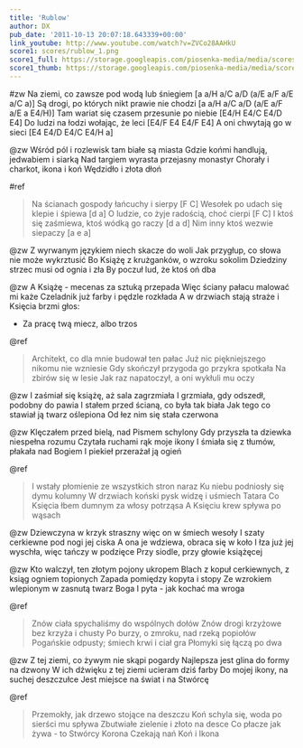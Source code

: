 ```yaml
---
title: 'Rublow'
author: DX
pub_date: '2011-10-13 20:07:18.643339+00:00'
link_youtube: http://www.youtube.com/watch?v=ZVCo28AAHkU
score1: scores/rublow_1.png
score1_full: https://storage.googleapis.com/piosenka-media/media/scores/rublow_1.png
score1_thumb: https://storage.googleapis.com/piosenka-media/media/scores/rublow_1.png.180x0_q85_upscale.jpg
---
```


#zw
Na ziemi, co zawsze pod wodą lub śniegiem [a a/H a/C a/D (a/E a/F a/E a/C a)]
Są drogi, po których nikt prawie nie chodzi [a a/H a/C a/D (a/E a/F a/E a E4/H)]
Tam wariat się czasem przesunie po niebie [E4/H E4/C E4/D E4]
Do ludzi na łodzi wołając, że leci [E4/F E4 E4/F E4]
A oni chwytają go w sieci [E4 E4/D E4/C E4/H a]

@zw
Wśród pól i rozlewisk tam białe są miasta
Gdzie końmi handlują, jedwabiem i siarką
Nad targiem wyrasta przejasny monastyr
Chorały i charkot, ikona i koń
Wędzidło i złota dłoń

#ref
>Na ścianach gospody łańcuchy i sierpy [F C]
>Wesołek po udach się klepie i śpiewa [d a]
>O ludzie, co żyje radością, choć cierpi [F C]
>I ktoś się zaśmiewa, ktoś wódką go raczy [d a d]
>Nim inny ktoś wezwie siepaczy [a e a]

@zw
Z wyrwanym językiem niech skacze do woli
Jak przygłup, co słowa nie może wykrztusić
Bo Książę z krużganków, o wzroku sokolim
Dziedziny strzec musi od ognia i zła
By poczuł lud, że ktoś oń dba

@zw
A Książę - mecenas za sztuką przepada
Więc ściany pałacu malować mi każe
Czeladnik już farby i pędzle rozkłada
A w drzwiach stają straże i Księcia brzmi głos:
- Za pracę twą miecz, albo trzos

@ref
>Architekt, co dla mnie budował ten pałac
>Już nic piękniejszego nikomu nie wzniesie
>Gdy skończył przygoda go przykra spotkała
>Na zbirów się w lesie
>Jak raz napatoczył, a oni wykłuli mu oczy

@zw
I zaśmiał się książę, aż sala zagrzmiała
I grzmiała, gdy odszedł, podobny do pawia
I stałem przed ścianą, co była tak biała
Jak tego co stawiał ją twarz oślepiona
Od łez nim się stała czerwona

@zw
Klęczałem przed bielą, nad Pismem schylony
Gdy przyszła ta dziewka niespełna rozumu
Czytała ruchami rąk moje ikony
I śmiała się z tłumów, płakała nad Bogiem
I piekieł przerażał ją ogień

@ref
>I wstały płomienie ze wszystkich stron naraz
>Ku niebu podniosły się dymu kolumny
>W drzwiach koński pysk widzę i uśmiech Tatara
>Co Księcia łbem dumnym za włosy potrząsa
>A Księciu krew spływa po wąsach

@zw
Dziewczyna w krzyk straszny więc on w śmiech wesoły
I szaty cerkiewne pod nogi jej ciska
A ona je wdziewa, obraca się w koło
I łza już jej wyschła, więc tańczy w podzięce
Przy siodle, przy głowie książęcej

@zw
Kto walczył, ten złotym pojony ukropem
Blach z kopuł cerkiewnych, z ksiąg ogniem topionych
Zapada pomiędzy kopyta i stopy
Ze wzrokiem wlepionym w zasnutą twarz Boga
I pyta - jak kochać ma wroga

@ref
>Znów ciała spychaliśmy do wspólnych dołów
>Znów drogi krzyżowe bez krzyża i chusty
>Po burzy, o zmroku, nad rzeką popiołów
>Pogańskie odpusty; śmiech krwi i ciał gra
>Płomyki się łączą po dwa

@zw
Z tej ziemi, co żywym nie skąpi pogardy
Najlepsza jest glina do formy na dzwony
W ich dźwięku z tej ziemi ucieram dziś farby
Do mojej ikony, na suchej deszczułce
Jest miejsce na świat i na Stwórcę

@ref
>Przemokły, jak drzewo stojące na deszczu
>Koń schyla się, woda po sierści mu spływa
>Zbutwiałe zielenie i złoto na desce
>Co płacze jak żywa - to Stwórcy Korona
>Czekają nań Koń i Ikona